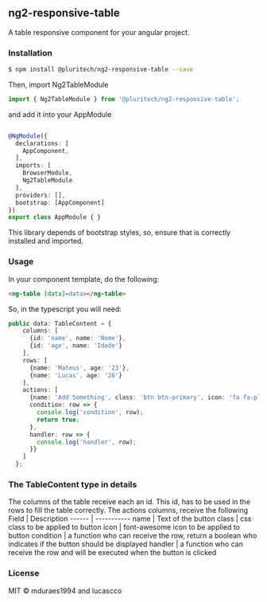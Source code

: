 ## ng2-responsive-table

A table responsive component for your angular project.

### Installation

```bash
$ npm install @pluritech/ng2-responsive-table --save
```

Then, import Ng2TableModule
```typescript
import { Ng2TableModule } from '@pluritech/ng2-responsive-table';
```
and add it into your AppModule
```typescript

@NgModule({
  declarations: [
    AppComponent,
  ],
  imports: [
    BrowserModule,
    Ng2TableModule
  ],
  providers: [],
  bootstrap: [AppComponent]
})
export class AppModule { }
```

This library depends of bootstrap styles, so, ensure that is correctly installed and imported.

### Usage
In your component template, do the following:
```html
<ng-table [data]=data></ng-table>
```
So, in the typescript you will need:
```typescript
public data: TableContent = {
    columns: [
      {id: 'name', name: 'Nome'},
      {id: 'age', name: 'Idade'}
    ],
    rows: [
      {name: 'Mateus', age: '23'},
      {name: 'Lucas', age: '26'}
    ],
    actions: [
      {name: 'Add Something', class: 'btn btn-primary', icon: 'fa fa-plus',
      condition: row => {
        console.log('condition', row);
        return true;
      },
      handler: row => {
        console.log('handler', row);
      }}
    ]
  };
```

### The TableContent type in details
The columns of the table receive each an id. This id, has to be used in the rows to fill the table correctly.
The actions columns, receive the following
 Field | Description
------ | ----------- 
name   | Text of the button
class  | css class to be applied to button
icon   | font-awesome icon to be applied to button
condition | a function who can receive the row, return a boolean who indicates if the button should be displayed
handler | a function who can receive the row and will be executed when the button is clicked

### License
MIT © mduraes1994 and lucascco
